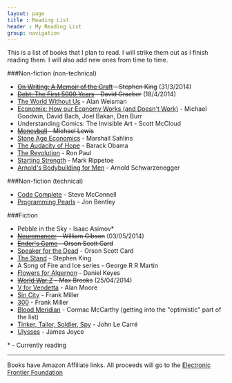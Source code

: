 ```yaml
---
layout: page
title : Reading List
header : My Reading List 
group: navigation
---
```


This is a list of books that I plan to read. I will strike them out as I finish reading them. I will also add new ones from time to time.

###Non-fiction (non-technical)

* ~~[On Writing: A Memoir of the Craft](http://www.amazon.com/gp/product/B009BDVD2Q/ref=as_li_qf_sp_asin_il_tl?ie=UTF8&camp=1789&creative=9325&creativeASIN=B009BDVD2Q&linkCode=as2&tag=jayrajnet-20) - Stephen King~~ (31/3/2014)
* ~~[Debt: The First 5000 Years](http://www.amazon.com/gp/product/1612191290/ref=as_li_qf_sp_asin_il_tl?ie=UTF8&camp=1789&creative=9325&creativeASIN=1612191290&linkCode=as2&tag=jayrajnet-20) - David Graeber~~ (18/4/2014)
* [The World Without Us](http://www.amazon.com/gp/product/0312427905/ref=as_li_qf_sp_asin_il_tl?ie=UTF8&camp=1789&creative=9325&creativeASIN=0312427905&linkCode=as2&tag=jayrajnet-20) - Alan Weisman
* [Economix: How our Economy Works (and Doesn't Work)](http://www.amazon.com/gp/product/0810988399/ref=as_li_qf_sp_asin_il_tl?ie=UTF8&camp=1789&creative=9325&creativeASIN=0810988399&linkCode=as2&tag=jayrajnet-20) - Michael Goodwin, David Bach, Joel Bakan, Dan Burr
* Understanding Comics: The Invisible Art - Scott McCloud 
* ~~[Moneyball](http://www.amazon.com/gp/product/0393324818/ref=as_li_qf_sp_asin_il_tl?ie=UTF8&camp=1789&creative=9325&creativeASIN=0393324818&linkCode=as2&tag=jayrajnet-20) - Michael Lewis~~
* [Stone Age Economics](http://www.amazon.com/gp/product/0202010996/ref=as_li_qf_sp_asin_il_tl?ie=UTF8&camp=1789&creative=9325&creativeASIN=0202010996&linkCode=as2&tag=jayrajnet-20) - Marshall Sahlins
* [The Audacity of Hope](http://www.amazon.com/gp/product/0307455874/ref=as_li_qf_sp_asin_il_tl?ie=UTF8&camp=1789&creative=9325&creativeASIN=0307455874&linkCode=as2&tag=jayrajnet-20) - Barack Obama
* [The Revolution](http://www.amazon.com/gp/product/0446537519/ref=as_li_qf_sp_asin_il_tl?ie=UTF8&camp=1789&creative=9325&creativeASIN=0446537519&linkCode=as2&tag=jayrajnet-20) - Ron Paul
* [Starting Strength](http://www.amazon.com/gp/product/B006XJR5ZA/ref=as_li_qf_sp_asin_il_tl?ie=UTF8&camp=1789&creative=9325&creativeASIN=B006XJR5ZA&linkCode=as2&tag=jayrajnet-20) - Mark Rippetoe
* [Arnold's Bodybuilding for Men](http://www.amazon.com/gp/product/0671531638/ref=as_li_qf_sp_asin_il_tl?ie=UTF8&camp=1789&creative=9325&creativeASIN=0671531638&linkCode=as2&tag=jayrajnet-20) - Arnold Schwarzenegger


###Non-fiction (technical)

* [Code Complete](http://www.amazon.com/gp/product/0735619670/ref=as_li_qf_sp_asin_il_tl?ie=UTF8&camp=1789&creative=9325&creativeASIN=0735619670&linkCode=as2&tag=jayrajnet-20) - Steve McConnell
* [Programming Pearls](http://www.amazon.com/gp/product/0201657880/ref=as_li_qf_sp_asin_il_tl?ie=UTF8&camp=1789&creative=9325&creativeASIN=0201657880&linkCode=as2&tag=jayrajnet-20) - Jon Bentley


###Fiction

* Pebble in the Sky - Isaac Asimov\*
* ~~[Neuromancer](http://www.amazon.com/gp/product/0441569595/ref=as_li_qf_sp_asin_il_tl?ie=UTF8&camp=1789&creative=9325&creativeASIN=0441569595&linkCode=as2&tag=jayrajnet-20) - William Gibson~~ (03/05/2014)
* ~~[Ender's Game](http://www.amazon.com/gp/product/0812550706/ref=as_li_qf_sp_asin_il_tl?ie=UTF8&camp=1789&creative=9325&creativeASIN=0812550706&linkCode=as2&tag=jayrajnet-20) - Orson Scott Card~~
* [Speaker for the Dead](http://www.amazon.com/gp/product/0812550757/ref=as_li_qf_sp_asin_il_tl?ie=UTF8&camp=1789&creative=9325&creativeASIN=0812550757&linkCode=as2&tag=jayrajnet-20) - Orson Scott Card
* [The Stand](http://www.amazon.com/gp/product/0307947300/ref=as_li_qf_sp_asin_il_tl?ie=UTF8&camp=1789&creative=9325&creativeASIN=0307947300&linkCode=as2&tag=jayrajnet-20) - Stephen King
* A Song of Fire and Ice series - George R R Martin
* [Flowers for Algernon](http://www.amazon.com/gp/product/0156030306/ref=as_li_qf_sp_asin_il_tl?ie=UTF8&camp=1789&creative=9325&creativeASIN=0156030306&linkCode=as2&tag=jayrajnet-20) - Daniel Keyes
* ~~[World War Z](http://www.amazon.com/gp/product/B000JMKQX0/ref=as_li_qf_sp_asin_il_tl?ie=UTF8&camp=1789&creative=9325&creativeASIN=B000JMKQX0&linkCode=as2&tag=jayrajnet-20) - Max Brooks~~ (25/04/2014)
* [V for Vendetta](http://www.amazon.com/gp/product/140120841X/ref=as_li_qf_sp_asin_il_tl?ie=UTF8&camp=1789&creative=9325&creativeASIN=140120841X&linkCode=as2&tag=jayrajnet-20) - Alan Moore
* [Sin City](http://www.amazon.com/gp/product/1616552379/ref=as_li_qf_sp_asin_il_tl?ie=UTF8&camp=1789&creative=9325&creativeASIN=1616552379&linkCode=as2&tag=jayrajnet-20) - Frank Miller
* [300](http://www.amazon.com/gp/product/1569714029/ref=as_li_qf_sp_asin_il_tl?ie=UTF8&camp=1789&creative=9325&creativeASIN=1569714029&linkCode=as2&tag=jayrajnet-20) - Frank Miller
* [Blood Meridian](http://www.amazon.com/gp/product/0679728759/ref=as_li_qf_sp_asin_il_tl?ie=UTF8&camp=1789&creative=9325&creativeASIN=0679728759&linkCode=as2&tag=jayrajnet-20) - Cormac McCarthy (getting into the "optimistic" part of the list)
* [Tinker, Tailor, Soldier, Spy](http://www.amazon.com/gp/product/014312093X/ref=as_li_qf_sp_asin_il_tl?ie=UTF8&camp=1789&creative=9325&creativeASIN=014312093X&linkCode=as2&tag=jayrajnet-20) - John Le Carré
* [Ulysses](http://www.amazon.com/gp/product/1840226358/ref=as_li_qf_sp_asin_il_tl?ie=UTF8&camp=1789&creative=9325&creativeASIN=1840226358&linkCode=as2&tag=jayrajnet-20) - James Joyce
 
\* - Currently reading

---
Books have Amazon Affiliate links. All proceeds will go to the [Electronic Frontier Foundation](http://eff.org)
